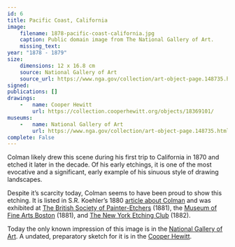 ```yaml
---
id: 6
title: Pacific Coast, California
image:
    filename: 1878-pacific-coast-california.jpg
    caption: Public domain image from The National Gallery of Art.
    missing_text: 
year: "1878 - 1879"
size:
    dimensions: 12 x 16.8 cm
    source: National Gallery of Art
    source_url: https://www.nga.gov/collection/art-object-page.148735.html
signed: 
publications: []
drawings:
    -   name: Cooper Hewitt
        url: https://collection.cooperhewitt.org/objects/18369101/
museums: 
    -   name: National Gallery of Art
        url: https://www.nga.gov/collection/art-object-page.148735.html
complete: False
---
```

Colman likely drew this scene during his first trip to California in 1870 and etched it later in the decade. Of his early etchings, it is one of the most evocative and a significant, early example of his sinuous style of drawing landscapes.

Despite it’s scarcity today, Colman seems to have been proud to show this etching. It is listed in S.R. Koehler’s 1880 [article about Colman](https://www.jstor.org/stable/20559686) and was exhibited at [The British Society of Painter-Etchers](https://www.google.com/books/edition/The_Art_Journal/gxQYV1SDwvMC?gbpv=1&bsq=colman) (1881), the [Museum of Fine Arts Boston](https://babel.hathitrust.org/cgi/pt?id=hvd.32044033753179&view=1up&seq=9) (1881), and [The New York Etching Club](https://archive.org/details/31823000182376/page/n11/mode/1up) (1882).

Today the only known impression of this image is in the [National Gallery of Art](https://www.nga.gov/collection/art-object-page.148735.html). A undated, preparatory sketch for it is in the [Cooper Hewitt](https://collection.cooperhewitt.org/objects/18369101/).